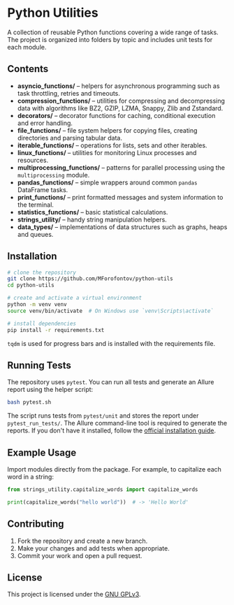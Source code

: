 # Python Utilities

A collection of reusable Python functions covering a wide range of tasks. The project is organized into folders by topic and includes unit tests for each module.

## Contents

- **asyncio_functions/** – helpers for asynchronous programming such as task throttling, retries and timeouts.
- **compression_functions/** – utilities for compressing and decompressing data with algorithms like BZ2, GZIP, LZMA, Snappy, Zlib and Zstandard.
- **decorators/** – decorator functions for caching, conditional execution and error handling.
- **file_functions/** – file system helpers for copying files, creating directories and parsing tabular data.
- **iterable_functions/** – operations for lists, sets and other iterables.
- **linux_functions/** – utilities for monitoring Linux processes and resources.
- **multiprocessing_functions/** – patterns for parallel processing using the `multiprocessing` module.
- **pandas_functions/** – simple wrappers around common `pandas` DataFrame tasks.
- **print_functions/** – print formatted messages and system information to the terminal.
- **statistics_functions/** – basic statistical calculations.
- **strings_utility/** – handy string manipulation helpers.
- **data_types/** – implementations of data structures such as graphs, heaps and queues.

## Installation

```bash
# clone the repository
git clone https://github.com/MForofontov/python-utils
cd python-utils

# create and activate a virtual environment
python -m venv venv
source venv/bin/activate  # On Windows use `venv\Scripts\activate`

# install dependencies
pip install -r requirements.txt
```
`tqdm` is used for progress bars and is installed with the requirements file.

## Running Tests

The repository uses `pytest`. You can run all tests and generate an Allure report using the helper script:

```bash
bash pytest.sh
```

The script runs tests from `pytest/unit` and stores the report under `pytest_run_tests/`.
The Allure command-line tool is required to generate the reports. If you don't have it installed, follow the [official installation guide](https://docs.qameta.io/allure/#_installing_a_commandline).

## Example Usage

Import modules directly from the package. For example, to capitalize each word in a string:

```python
from strings_utility.capitalize_words import capitalize_words

print(capitalize_words("hello world"))  # -> 'Hello World'
```

## Contributing

1. Fork the repository and create a new branch.
2. Make your changes and add tests when appropriate.
3. Commit your work and open a pull request.

## License

This project is licensed under the [GNU GPLv3](LICENSE).
